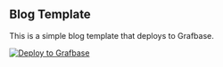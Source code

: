 ## Blog Template

This is a simple blog template that deploys to Grafbase.

[![Deploy to Grafbase](https://grafbase.com/button)](https://grafbase.com/new/configure?template=Blog&source=https%3A%2F%2Fgithub.com%2Fgrafbase%2Fgrafbase%2Ftree%2Fmain%2Ftemplates%2Fblog)

